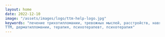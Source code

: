 ```yaml
---
layout: home
date: 2022-12-10
image: "/assets/images/logo/ttm-help-logo.jpg"
keywords: "лечение трихотилломании, тревожных мыслей, расстройств, навязчивых состояний, неврозов,
ТТМ, дерматилломании, терапия, психотерапевт, психотерапия"
---
```

